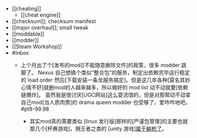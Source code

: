 - [[cheating]]
    - [[cheat engine]]
- [[checksum]]; checksum manifest
- [[major overhaul]]; small tweak
- [[moddable]]
- [[modder]]
- [[Steam Workshop]]
- #inbox
    - 上个月出了个[发布的mod][不能随意删除文件]的政策，很多 modder 跳脚了。
Nexus 自己想搞个类似“整合包”的服务，制定出依赖完毕运行稳定的 load order 然后[下载安装一条龙服务搞定]。但是这几年各种[莫名其妙心情不好]就删mod的人越来越多，所以做好的 mod list 动不动就要[依赖链爆炸]。
虽然我是很讨厌[UGC网站]这么耍流氓的，但是对那帮动不动拿自己mod[当人质肉票]的 drama queen modder 也受够了，爱咋咋地吧。 #pt9-99.98

        - 其实mod真的需要类似 [linux 发行版]那样的[严谨包管理]的主要也就那几个[杯赛游戏]，拥王者之类的 [unity 游戏][属于躺枪了](https://bbs.saraba1st.com/2b/thread-2023688-4-1.html)。
